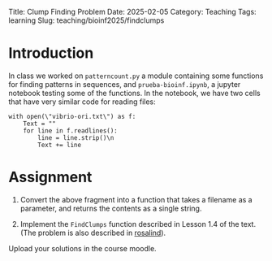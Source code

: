 Title: Clump Finding Problem
Date: 2025-02-05
Category: Teaching
Tags: learning
Slug: teaching/bioinf2025/findclumps

# Introduction

In class we worked on `patterncount.py` a module containing some functions for finding patterns in sequences, and `prueba-bioinf.ipynb`, a jupyter notebook testing some of the functions. In the notebook, we have two cells that have very similar code for reading files:

```{python}
with open(\"vibrio-ori.txt\") as f:
    Text = ""
    for line in f.readlines():
        line = line.strip()\n
        Text += line
```

# Assignment

1. Convert the above fragment into a function that takes a filename as a parameter, and returns the contents as a single string.

2. Implement the `FindClumps` function described in Lesson 1.4 of the text. (The problem is also described in [rosalind](https://rosalind.info/problems/ba1e/)).

Upload your solutions in the course moodle.
